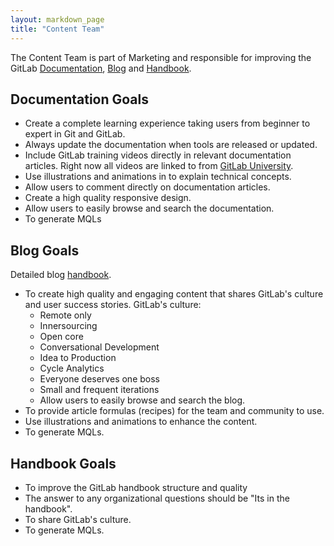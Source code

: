 ```yaml
---
layout: markdown_page
title: "Content Team"
---
```


The Content Team is part of Marketing and responsible for improving the GitLab
[Documentation](https://docs.gitlab.com), [Blog](/blog/) and [Handbook](/handbook/).

## Documentation Goals

* Create a complete learning experience taking users from beginner to expert in Git and GitLab.
* Always update the documentation when tools are released or updated.
* Include GitLab training videos directly in relevant documentation articles.
  Right now all videos are linked to from [GitLab University](https://university.gitlab.com).
* Use illustrations and animations in to explain technical concepts.
* Allow users to comment directly on documentation articles.
* Create a high quality responsive design.
* Allow users to easily browse and search the documentation.
* To generate MQLs

## Blog Goals

Detailed blog [handbook](/handbook/marketing/blog).

* To create high quality and engaging content that shares GitLab's culture and user success stories.
  GitLab's culture:
  * Remote only
  * Innersourcing
  * Open core
  * Conversational Development
  * Idea to Production
  * Cycle Analytics
  * Everyone deserves one boss
  * Small and frequent iterations
  * Allow users to easily browse and search the blog.
* To provide article formulas (recipes) for the team and community to use.
* Use illustrations and animations to enhance the content.
* To generate MQLs.

## Handbook Goals

* To improve the GitLab handbook structure and quality
* The answer to any organizational questions should be "Its in the handbook".
* To share GitLab's culture.
* To generate MQLs.
